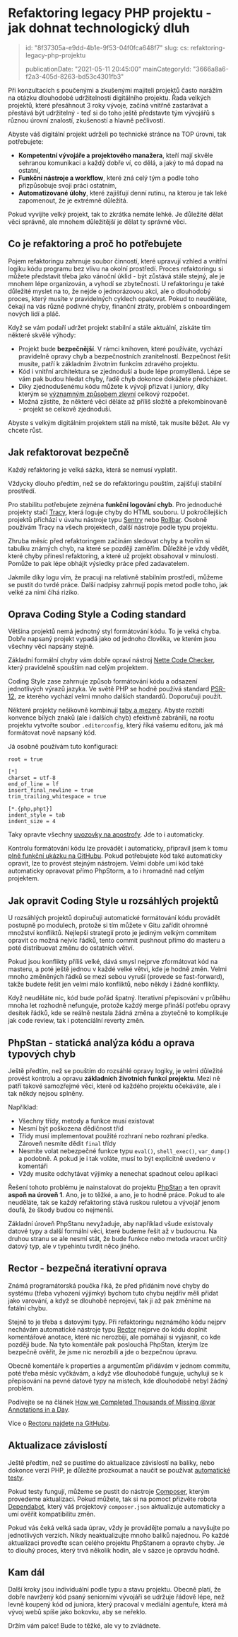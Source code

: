 Refaktoring legacy PHP projektu - jak dohnat technologický dluh
===============================================================

> id: "8f37305a-e9dd-4b1e-9f53-04f0fca648f7"
> slug:
> 	cs: refaktoring-legacy-php-projektu
>
> publicationDate: "2021-05-11 20:45:00"
> mainCategoryId: "3666a8a6-f2a3-405d-8263-bd53c4301fb3"

Při konzultacích s poučenými a zkušenými majiteli projektů často narážím na otázku dlouhodobé udržitelnosti digitálního projektu. Řada velkých projektů, které přesáhnout 3 roky vývoje, začíná vnitřně zastarávat a přestává být udržitelný - teď si do toho ještě představte tým vývojářů s různou úrovní znalostí, zkušeností a hlavně pečlivostí.

Abyste váš digitální projekt udrželi po technické stránce na TOP úrovni, tak potřebujete:

- **Kompetentní vývojáře a projektového manažera**, kteří mají skvěle sehranou komunikaci a každý dobře ví, co dělá, a jaký to má dopad na ostatní,
- **Funkční nástroje a workflow**, které zná celý tým a podle toho přizpůsobuje svoji práci ostatním,
- **Automatizované úlohy**, které zajišťují denní rutinu, na kterou je tak leké zapomenout, že je extrémně důležitá.

Pokud vyvíjíte velký projekt, tak to zkrátka nemáte lehké. Je důležité dělat věci správně, ale mnohem důležitější je dělat ty správné věci.

Co je refaktoring a proč ho potřebujete
---------------------------------------

Pojem refaktoringu zahrnuje soubor činností, které upravují vzhled a vnitřní logiku kódu programu bez vlivu na okolní prostředí. Proces refaktoringu si můžete představit třeba jako vánoční úklid - být zůstává stále stejný, ale je mnohem lépe organizován, a vyhodí se zbytečnosti. U refaktoringu je také důležité myslet na to, že nejde o jednorázovou akci, ale o dlouhodobý proces, který musíte v pravidelných cyklech opakovat. Pokud to neuděláte, čekají na vás různé podivné chyby, finanční ztráty, problém s onboardingem nových lidí a pláč.

Když se vám podaří udržet projekt stabilní a stále aktuální, získáte tím některé skvělé výhody:

- Projekt bude **bezpečnější**. V rámci knihoven, které používáte, vychází pravidelně opravy chyb a bezpečnostních zranitelností. Bezpečnost řešit musíte, patří k základním životním funkcím zdravého projektu.
- Kód i vnitřní architektura se zjednoduší a bude lépe promyšlená. Lépe se vám pak budou hledat chyby, řadě chyb dokonce dokážete předcházet.
- Díky zjednodušenému kódu můžete k vývoji přizvat i juniory, díky kterým se <a href="https://www.youtube.com/watch?v=1wZtdIb-Ppk">významným způsobem zlevní</a> celkový rozpočet.
- Možná zjistíte, že některé věci děláte až příliš složitě a překombinovaně - projekt se celkově zjednoduší.

Abyste s velkým digitálním projektem stáli na místě, tak musíte běžet. Ale vy chcete růst.

Jak refaktorovat bezpečně
-------------------------

Každý refaktoring je velká sázka, která se nemusí vyplatit.

Vždycky dlouho předtím, než se do refaktoringu pouštím, zajišťuji stabilní prostředí.

Pro stabilitu potřebujete zejména **funkční logování chyb**. Pro jednoduché projekty stačí <a href="https://tracy.nette.org">Tracy</a>, která loguje chyby do HTML souboru. U pokročilejších projektů přichází v úvahu nástroje typu <a href="https://sentry.io">Sentry</a> nebo <a href="https://rollbar.com">Rollbar</a>. Osobně používám Tracy na všech projektech, další nástroje podle typu projektu.

Zhruba měsíc před refaktoringem začínám sledovat chyby a tvořím si tabulku známých chyb, na které se později zaměřím. Důležité je vždy vědět, které chyby přinesl refaktoring, a které už projekt obsahoval v minulosti. Pomůže to pak lépe obhájit výsledky práce před zadavatelem.

Jakmile díky logu vím, že pracuji na relativně stabilním prostředí, můžeme se pustit do tvrdé práce. Další nadpisy zahrnují popis metod podle toho, jak velké za nimi číhá riziko.

Oprava Coding Style a Coding standard
-----------------------------------

Většina projektů nemá jednotný styl formátování kódu. To je velká chyba. Dobře napsaný projekt vypadá jako od jednoho člověka, ve kterém jsou všechny věci napsány stejně.

Základní formální chyby vám dobře opraví nástroj <a href="https://doc.nette.org/en/3.1/code-checker">Nette Code Checker</a>, který pravidelně spouštím nad celým projektem.

Coding Style zase zahrnuje způsob formátování kódu a odsazení jednotlivých výrazů jazyka. Ve světě PHP se hodně používá standard <a href="https://www.php-fig.org/psr/psr-12/">PSR-12</a>, ze kterého vychází velmi mnoho dalších standardů. Doporučuji použít.

Některé projekty nešikovně kombinují <a href="/mezery-a-tabulatory">taby a mezery</a>. Abyste rozbití konvence bílých znaků (ale i dalších chyb) efektivně zabránili, na rootu projektu vytvořte soubor `.editorconfig`, který říká vašemu editoru, jak má formátovat nově napsaný kód.

Já osobně používám tuto konfiguraci:

```
root = true

[*]
charset = utf-8
end_of_line = lf
insert_final_newline = true
trim_trailing_whitespace = true

[*.{php,phpt}]
indent_style = tab
indent_size = 4
```

Taky opravte všechny <a href="/apostrofy-a-uvozovky">uvozovky na apostrofy</a>. Jde to i automaticky.

Kontrolu formátování kódu lze provádět i automaticky, připravil jsem k tomu <a href="https://github.com/baraja-core/sandbox/blob/0db1f41068b6cedf79500c6a8b0ac26eae94a8eb/.github/workflows/coding-style.yml">plně funkční ukázku na GitHubu</a>. Pokud potřebujete kód také automaticky opravit, lze to provést stejným nástrojem. Velmi dobře umí kód také automaticky opravovat přímo PhpStorm, a to i hromadně nad celým projektem.

Jak opravit Coding Style u rozsáhlých projektů
----------------------------------------------

U rozsáhlých projektů dopiručuji automatické formátování kódu provádět postupně po modulech, protože si tím můžete v Gitu zařídit ohromné množství konfliktů. Nejlepší strategií proto je jediným velkým commitem opravit co možná nejvíc řádků, tento commit pushnout přímo do masteru a poté distribuovat změnu do ostatních větví.

Pokud jsou konflikty příliš velké, dává smysl nejprve zformátovat kód na masteru, a poté ještě jednou v každé velké větvi, kde je hodně změn. Velmi mnoho změněných řádků se mezi sebou vyruší (provede se fast-forward), takže budete řešit jen velmi málo konfliktů, nebo někdy i žádné konflikty.

Když neuděláte nic, kód bude pořád špatný. Iterativní přepisování v průběhu mnoha let rozhodně nefunguje, protože každý merge přináší potřebu opravy desítek řádků, kde se reálně nestala žádná změna a zbytečně to komplikuje jak code review, tak i potenciální reverty změn.

PhpStan - statická analýza kódu a oprava typových chyb
------------------------------------------------------

Ještě předtím, než se pouštím do rozsáhlé opravy logiky, je velmi důležité provést kontrolu a opravu **základních životních funkcí projektu**. Mezi ně patří takové samozřejmé věci, které od každého projektu očekáváte, ale i tak někdy nejsou splněny.

Například:

- Všechny třídy, metody a funkce musí existovat
- Nesmí být poškozena dědičnost tříd
- Třídy musí implementovat použité rozhraní nebo rozhraní předka. Zároveň nesmíte dědit `final` třídy
- Nesmíte volat nebezpečné funkce typu `eval()`, `shell_exec()`, `var_dump()` a podobně. A pokud je i tak voláte, musí to být explicitně uvedeno v komentáři
- Vždy musíte odchytávat výjimky a nenechat spadnout celou aplikaci

Řešení tohoto problému je nainstalovat do projektu <a href="https://phpstan.org">PhpStan</a> a ten opravit **aspoň na úroveň 1**. Ano, je to těžké, a ano, je to hodně práce. Pokud to ale neuděláte, tak se každý refaktoring stává ruskou ruletou a vývojář jenom doufá, že škody budou co nejmenší.

Základní úroveň PhpStanu nevyžaduje, aby například všude existovaly datové typy a další formální věci, které budeme řešit až v budoucnu. Na druhou stranu se ale nesmí stát, že bude funkce nebo metoda vracet určitý datový typ, ale v typehintu tvrdit něco jiného.

Rector - bezpečná iterativní oprava
-----------------------------------

Známá programátorská poučka říká, že před přidáním nové chyby do systému (třeba vyhození výjimky) bychom tuto chybu nejdřív měli přidat jako varování, a když se dlouhobě neprojeví, tak ji až pak změníme na fatální chybu.

Stejně to je třeba s datovými typy. Při refaktoringu neznámého kódu nejprv nechávám automatické nástroje typu <a href="https://getrector.org">Rector</a> nejprve do kódu doplnit komentářové anotace, které nic nerozbíjí, ale pomáhají si vyjasnit, co kde později bude. Na tyto komentáře pak poslouchá PhpStan, kterým lze bezpečně ověřit, že jsme nic nerozbili a jde o bezpečnou úpravu.

Obecně komentáře k properties a argumentům přidávám v jednom commitu, poté třeba měsíc vyčkávám, a když vše dlouhodobě funguje, uchyluji se k přepisování na pevné datové typy na místech, kde dlouhodobě nebyl žádný problém.

Podívejte se na článek <a href="https://tomasvotruba.com/blog/2019/07/29/how-we-completed-thousands-of-missing-var-annotations-in-a-day/">How we Completed Thousands of Missing @var Annotations in a Day</a>.

Více o <a href="https://github.com/rectorphp/rector">Rectoru najdete na GitHubu</a>.

Aktualizace závislostí
----------------------

Ještě předtím, než se pustíme do aktualizace závislostí na balíky, nebo dokonce verzi PHP, je důležité prozkoumat a naučit se používat <a href="/github-actions-nejlepsi-ci-pro-rok-2021">automatické testy</a>.

Pokud testy fungují, můžeme se pustit do nástroje <a href="/composer">Composer</a>, kterým provedeme aktualizaci. Pokud můžete, tak si na pomoct přizvěte robota <a href="https://dependabot.com">Dependabot</a>, který váš projektový `composer.json` aktualizuje automaticky a umí ověřit kompatibilitu změn.

Pokud vás čeká velká sada úprav, vždy je provádějte pomalu a navyšujte po jednotlivých verzích. Nikdy neaktualizujte mnoho balíků najednou. Po každé aktualizaci proveďte scan celého projektu PhpStanem a opravte chyby. Je to dlouhý proces, který trvá několik hodin, ale v sázce je opravdu hodně.

Kam dál
-------

Další kroky jsou individuální podle typu a stavu projektu. Obecně platí, že dobře navržený kód psaný seniorními vývojáři se udržuje řádově lépe, než levně koupený kód od juniora, který pracoval v mediální agentuře, která má vývoj webů spíše jako bokovku, aby se neřeklo.

Držím vám palce! Bude to těžké, ale vy to zvládnete.

